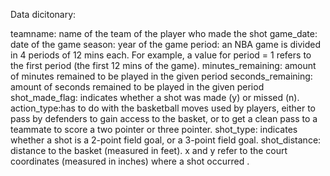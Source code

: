 Data dicitonary:

teamname: name of the team of the player who made the shot game\_date:
date of the game season: year of the game period: an NBA game is divided
in 4 periods of 12 mins each. For example, a value for period = 1 refers
to the first period (the first 12 mins of the game). minutes\_remaining:
amount of minutes remained to be played in the given period
seconds\_remaining: amount of seconds remained to be played in the given
period shot\_made\_flag: indicates whether a shot was made (y) or missed
(n). action\_type:has to do with the basketball moves used by players,
either to pass by defenders to gain access to the basket, or to get a
clean pass to a teammate to score a two pointer or three pointer.
shot\_type: indicates whether a shot is a 2-point field goal, or a
3-point field goal. shot\_distance: distance to the basket (measured in
feet). x and y refer to the court coordinates (measured in inches) where
a shot occurred .
